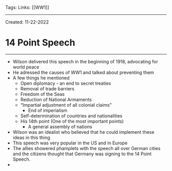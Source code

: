 Tags:
Links: [[WW1]]

---
Created: 11-22-2022
# 14 Point Speech
---

- Wilson delivered this speech in the beginning of 1918, advocating for world peace
- He adressed the causes of WW1 and talked about preventing them
- A few things he mentioned
	- Open diplomacy - an end to secret treaties
	- Removal of trade barriers
	- Freedom of the Seas
	- Reduction of National Armaments
	- “Impartial adjustment of all colonial claims”
		- End of imperialism
	- Self-determination of countries and nationalities
	- His 14th point (One of the most important points)
		- A general assembly of nations
- Wilson was an idealist who believed that he could implement these ideas in this thing
- This speech was very popular in the US and in Europe
- The allies showered phamplets with the speech all over German cities and the citizens thought that Germany was signing to the 14 Point Speech.
- 